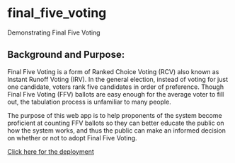 # final_five_voting
Demonstrating Final Five Voting

## Background and Purpose:

Final Five Voting is a form of Ranked Choice Voting (RCV) also known as Instant Runoff Voting (IRV). In the general election, instead of voting for just one candidate, voters rank five candidates in order of preference. Though Final Five Voting (FFV) ballots are easy enough for the average voter to fill out, the tabulation process is unfamiliar to many people.

The purpose of this web app is to help proponents of the system become proficient at counting FFV ballots so they can better educate the public on how the system works, and thus the public can make an informed decision on whether or not to adopt Final Five Voting.

[Click here for the deployment](https://lishanda2021.github.io/final_five_voting/)